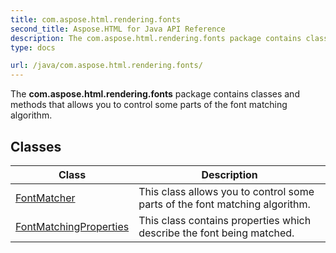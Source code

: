 ```yaml
---
title: com.aspose.html.rendering.fonts
second_title: Aspose.HTML for Java API Reference
description: The com.aspose.html.rendering.fonts package contains classes and methods that allows you to control some parts of the font matching algorithm
type: docs

url: /java/com.aspose.html.rendering.fonts/
---
```

The **com.aspose.html.rendering.fonts** package contains classes and methods that allows you to control some parts of the font matching algorithm.

## Classes

| Class | Description |
| --- | --- |
| [FontMatcher](./fontmatcher/) | This class allows you to control some parts of the font matching algorithm. |
| [FontMatchingProperties](./fontmatchingproperties/) | This class contains properties which describe the font being matched. |
